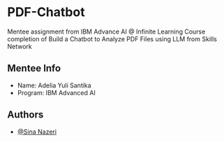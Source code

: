 
# PDF-Chatbot
Mentee assignment from IBM Advance AI @ Infinite Learning Course completion of Build a Chatbot to Analyze PDF Files using LLM from Skills Network

## Mentee Info
- Name: Adelia Yuli Santika
- Program: IBM Advanced AI




## Authors

- [@Sina Nazeri](https://github.com/sinanazeri)

